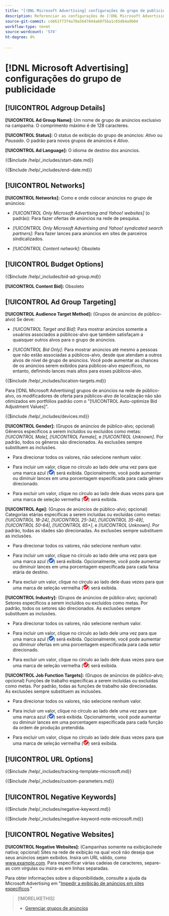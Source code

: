 ```yaml
---
title: "[!DNL Microsoft Advertising] configurações do grupo de publicidade"
description: Referenciar as configurações de [!DNL Microsoft Advertising] grupos de publicidade.
source-git-commit: cd461f73f4a70a5647844a6075ba1c65d64a9b04
workflow-type: tm+mt
source-wordcount: '574'
ht-degree: 0%

---
```


# [!DNL Microsoft Advertising] configurações do grupo de publicidade

## [!UICONTROL Adgroup Details]

**[!UICONTROL Ad Group Name]:** Um nome de grupo de anúncios exclusivo na campanha. O comprimento máximo é de 128 caracteres.

**[!UICONTROL Status]:** O status de exibição do grupo de anúncios: *Ativo* ou *Pausado*. O padrão para novos grupos de anúncios é *Ativo*.

**[!UICONTROL Ad Language]:** O idioma de destino dos anúncios.<!-- Which campaign types? Not there for audience image-based ad groups. -->

<!-- **[!UICONTROL Start Date]:** -->

{{$include /help/_includes/start-date.md}}

<!-- **[!UICONTROL End Date]:** -->

{{$include /help/_includes/end-date.md}}

## [!UICONTROL Networks]

**[!UICONTROL Networks]:** Como e onde colocar anúncios no grupo de anúncios:

* *[!UICONTROL Only Microsoft Advertising and Yahoo! websites]* (o padrão): Para fazer ofertas de anúncios na rede de pesquisa.

* *[!UICONTROL Only Microsoft Advertising and Yahoo! syndicated search partners]:* Para fazer lances para anúncios em sites de parceiros sindicalizados.

* *[!UICONTROL Content network]:* Obsoleto

## [!UICONTROL Budget Options]

<!-- **[!UICONTROL Bid]:** -->

{{$include /help/_includes/bid-ad-group.md}}

**[!UICONTROL Content Bid]:** Obsoleto

## [!UICONTROL Ad Group Targeting]

**[!UICONTROL Audience Target Method]:** (Grupos de anúncios de público-alvo) Se deve:

* *[!UICONTROL Target and Bid]:* Para mostrar anúncios somente a usuários associados a públicos-alvo que também satisfaçam a quaisquer outros alvos para o grupo de anúncios.

* *[!UICONTROL Bid Only]:* Para mostrar anúncios até mesmo a pessoas que não estão associadas a públicos-alvo, desde que atendam a outros alvos de nível de grupo de anúncios. Você pode aumentar as chances de os anúncios serem exibidos para públicos-alvo específicos, no entanto, definindo lances mais altos para esses públicos-alvo.

<!-- **[!UICONTROL Location Target]:** -->

{{$include /help/_includes/location-targets.md}}

Para [!DNL Microsoft Advertising] grupos de anúncios na rede de público-alvo, os modificadores de oferta para públicos-alvo de localização não são otimizados em portfólios padrão com o &quot;[!UICONTROL Auto-optimize Bid Adjustment Values]&quot;.

<!-- **[!UICONTROL Devices]:** -->

{{$include /help/_includes/devices.md}}

**[!UICONTROL Gender]:** (Grupos de anúncios de público-alvo; opcional) Gêneros específicos a serem incluídos ou excluídos como metas: *[!UICONTROL Male]*, *[!UICONTROL Female]*, e *[!UICONTROL Unknown]*. Por padrão, todos os gêneros são direcionados. As exclusões sempre substituem as inclusões.

* Para direcionar todos os valores, não selecione nenhum valor.

* Para incluir um valor, clique no círculo ao lado dele uma vez para que uma marca azul (![Incluir](/help/search-social-commerce/assets/include.png "Incluir")) será exibida. Opcionalmente, você pode aumentar ou diminuir lances em uma porcentagem especificada para cada gênero direcionado.

* Para excluir um valor, clique no círculo ao lado dele duas vezes para que uma marca de seleção vermelha (![Excluir](/help/search-social-commerce/assets/exclude.png "Excluir")) será exibida.

**[!UICONTROL Age]:** (Grupos de anúncios de público-alvo; opcional) Categorias etárias específicas a serem incluídas ou excluídas como metas: *[!UICONTROL 18-24]*, *[!UICONTROL 25-34]*, *[!UICONTROL 35-49]*, *[!UICONTROL 50-64]*, *[!UICONTROL 65+]*, e *[!UICONTROL Unknown]*. Por padrão, todas as idades são direcionadas. As exclusões sempre substituem as inclusões.

* Para direcionar todos os valores, não selecione nenhum valor.

* Para incluir um valor, clique no círculo ao lado dele uma vez para que uma marca azul (![Incluir](/help/search-social-commerce/assets/include.png "Incluir")) será exibida. Opcionalmente, você pode aumentar ou diminuir lances em uma porcentagem especificada para cada faixa etária de destino.

* Para excluir um valor, clique no círculo ao lado dele duas vezes para que uma marca de seleção vermelha (![Excluir](/help/search-social-commerce/assets/exclude.png "Excluir")) será exibida.

**[!UICONTROL Industry]:** (Grupos de anúncios de público-alvo; opcional) Setores específicos a serem incluídos ou excluídos como metas. Por padrão, todos os setores são direcionados. As exclusões sempre substituem as inclusões.

* Para direcionar todos os valores, não selecione nenhum valor.

* Para incluir um valor, clique no círculo ao lado dele uma vez para que uma marca azul (![Incluir](/help/search-social-commerce/assets/include.png "Incluir")) será exibida. Opcionalmente, você pode aumentar ou diminuir ofertas em uma porcentagem especificada para cada setor direcionado.

* Para excluir um valor, clique no círculo ao lado dele duas vezes para que uma marca de seleção vermelha (![Excluir](/help/search-social-commerce/assets/exclude.png "Excluir")) será exibida.

**[!UICONTROL Job Function Targets]:** (Grupos de anúncios de público-alvo; opcional) Funções de trabalho específicas a serem incluídas ou excluídas como metas. Por padrão, todas as funções de trabalho são direcionadas. As exclusões sempre substituem as inclusões.

* Para direcionar todos os valores, não selecione nenhum valor.

* Para incluir um valor, clique no círculo ao lado dele uma vez para que uma marca azul (![Incluir](/help/search-social-commerce/assets/include.png "Incluir")) será exibida. Opcionalmente, você pode aumentar ou diminuir lances em uma porcentagem especificada para cada função da ordem de produção pretendida.

* Para excluir um valor, clique no círculo ao lado dele duas vezes para que uma marca de seleção vermelha (![Excluir](/help/search-social-commerce/assets/exclude.png "Excluir")) será exibida.

## [!UICONTROL URL Options]

<!-- **[!UICONTROL Tracking Template]:** -->

{{$include /help/_includes/tracking-template-microsoft.md}}

<!-- **[!UICONTROL Custom Parameters]:** -->

{{$include /help/_includes/custom-parameters.md}}

## [!UICONTROL Negative Keywords]

<!-- **[!UICONTROL Negative Keywords]:** -->

{{$include /help/_includes/negative-keyword.md}}

<!-- Note for **[!UICONTROL Negative Keywords]:** -->

{{$include /help/_includes/negative-keyword-note-microsoft.md}}

## [!UICONTROL Negative Websites]

**[!UICONTROL Negative Websites]:** (Campanhas somente na exibição/rede nativa; opcional) Sites na rede de exibição na qual você não deseja que seus anúncios sejam exibidos. Insira um URL válido, como www.example.com. Para especificar várias cadeias de caracteres, separe-as com vírgulas ou insira-as em linhas separadas.

Para obter informações sobre a disponibilidade, consulte a ajuda da Microsoft Advertising em &quot;[Impedir a exibição de anúncios em sites específicos](https://help.ads.microsoft.com/#apex/bae/en/14061/0).&quot;

>[!MORELIKETHIS]
>
>* [Gerenciar grupos de anúncios](/help/search-social-commerce/campaign-management/campaigns/ad-group-manage.md)

